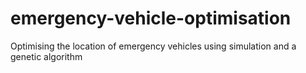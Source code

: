 # emergency-vehicle-optimisation
Optimising the location of emergency vehicles using simulation and a genetic algorithm
